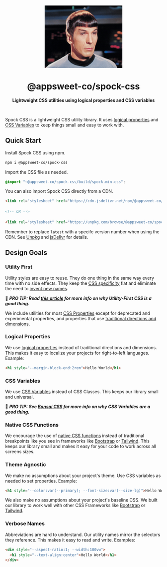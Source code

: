<p align="center">
  <img src="assets/readme/spock.jpeg" alt="Logo" width="250" height="auto" />
</p>

<h1 align="center">@appsweet-co/spock-css</h1>

<p align="center">
  <b>Lightweight CSS utilities using logical properties and CSS variables</b></br>
  <sub><sub>
</p>

<br />

Spock CSS is a lightweight CSS utility library. It uses [logical properties](https://developer.mozilla.org/en-US/docs/Web/CSS/CSS_Logical_Properties) and [CSS Variables](https://developer.mozilla.org/en-US/docs/Web/CSS/CSS_Variables) to keep things small and easy to work with.

## Quick Start

Install Spock CSS using npm.

```zsh
npm i @appsweet-co/spock-css
```

Import the CSS file as needed.

```css
@import "~@appsweet-co/spock-css/build/spock.min.css";
```

You can also import Spock CSS directly from a CDN.

```html
<link rel="stylesheet" href="https://cdn.jsdelivr.net/npm/@appsweet-co/spock-css@latest/dist/spock.min.css">
  
<!-- OR -->
  
<link rel="stylesheet" href="https://unpkg.com/browse/@appsweet-co/spock-css@latest/dist/spock.min.css">
```

Remember to replace `latest` with a specifc version number when using the CDN. See [Unpkg](https://unpkg.com/) and [jsDelivr](https://www.jsdelivr.com/) for details.

## Design Goals

### Utility First

Utility styles are easy to reuse. They do one thing in the same way every time with no side effects. They keep the [CSS specificity](https://specificity.keegan.st/) flat and eliminate the need to [invent new names](https://en.wikipedia.org/wiki/Principle_of_least_astonishment).

:dart: ***PRO TIP: Read [this article](https://frontstuff.io/in-defense-of-utility-first-css) for more info on why Utility-First CSS is a good thing.***

We include utilities for most [CSS Properties](https://developer.mozilla.org/en-US/docs/Web/CSS) except for deprecated and experimental properties, and properties that use [traditional directions and dimensions](#logical-properties).

### Logical Properties

We use [logical properties](https://developer.mozilla.org/en-US/docs/Web/CSS/CSS_Logical_Properties) instead of traditional directions and dimensions. This makes it easy to localize your projects for right-to-left languages. Example:

```html
<h1 style="--margin-block-end:2rem">Hello World</h1>
```

### CSS Variables

We use [CSS Variables](https://developer.mozilla.org/en-US/docs/Web/CSS/CSS_Variables) instead of CSS Classes. This keeps our library small and universal.

:dart: ***PRO TIP: See [Bonsai CSS](https://www.bonsaicss.com/#utility-complete-css) for more info on why CSS Variables are a good thing.***

### Native CSS Functions

We encourage the use of [native CSS functions](https://developer.mozilla.org/en-US/docs/Web/CSS/CSS_Functions#math_functions) instead of traditional breakpoints like you see in frameworks like [Bootstrap](https://getbootstrap.com/docs/5.1/layout/breakpoints/) or [Tailwind](https://tailwindcss.com/docs/breakpoints). This keeps our library small and makes it easy for your code to work across all screens sizes.

### Theme Agnostic

We make no assumptions about your project's theme. Use CSS variables as needed to set properties. Example:

```html
<h1 style="--color:var(--primary); --font-size:var(--size-lg)">Hello World</h1>
```

We also make no assumptions about your project's baseline CSS. We built our library to work well with other CSS Frameworks like [Bootstrap](https://getbootstrap.com/docs/5.1/layout/breakpoints/) or [Tailwind](https://tailwindcss.com/docs/breakpoints).

### Verbose Names

Abbreviations are hard to understand. Our utility names mirror the selectors they reference. This makes it easy to read and write. Examples:

```html
<div style="--aspect-ratio:1; --width:100vw">
  <h1 style="--text-align:center">Hello World</h1>
</div>
```
